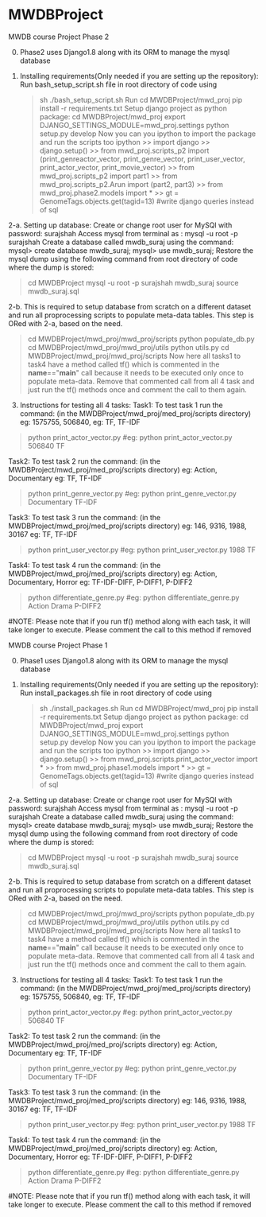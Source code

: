 # MWDBProject

MWDB course Project Phase 2

0. Phase2 uses Django1.8 along with its ORM to manage the mysql database

1. Installing requirements(Only needed if you are setting up the repository):
 Run bash_setup_script.sh file in root directory of code using 
     >sh ./bash_setup_script.sh
 Run 
     > cd MWDBProject/mwd_proj
     > pip install -r requirements.txt
 Setup django project as python package:
     > cd MWDBProject/mwd_proj
     > export DJANGO_SETTINGS_MODULE=mwd_proj.settings
     > python setup.py develop
 Now you can you ipython to import the package and run the scripts too
     > ipython
        >> import django
        >> django.setup()
        >> from mwd_proj.scripts_p2 import (print_genreactor_vector, print_genre_vector, print_user_vector, print_actor_vector, print_movie_vector)
        >> from mwd_proj.scripts_p2 import part1
        >> from mwd_proj.scripts_p2.Arun import (part2, part3)
        >> from mwd_proj.phase2.models import *
        >> gt = GenomeTags.objects.get(tagid=13) #write django queries instead of sql

2-a. Setting up database:
 Create or change root user for MySQl with password: surajshah
 Access mysql from terminal as : mysql -u root -p surajshah
 Create a database called mwdb_suraj using the command:
 mysql> create database mwdb_suraj;
 mysql> use mwdb_suraj;
 Restore the mysql dump using the following command from root directory of code where the dump is stored:
 > cd MWDBProject
 > mysql -u root -p surajshah mwdb_suraj
 > source mwdb_suraj.sql


2-b. This is required to setup database from scratch on a different dataset and run all proprocessing scripts to populate
meta-data tables. This step is ORed with 2-a, based on the need.
> cd MWDBProject/mwd_proj/mwd_proj/scripts
> python populate_db.py
> cd MWDBProject/mwd_proj/mwd_proj/utils
> python utils.py
> cd MWDBProject/mwd_proj/mwd_proj/scripts
Now here all tasks1 to task4 have a method called tf() which is commented in the __name__=="__main__" call because it needs to be executed only once to populate meta-data. Remove that commented call from all 4 task and just run the tf() methods once and comment the call to them again.


3. Instructions for testing all 4 tasks:
Task1: To test task 1 run the command: (in the MWDBProject/mwd_proj/med_proj/scripts directory)
<actor-id> eg: 1575755, 506840, 
<model> eg: TF, TF-IDF

> python print_actor_vector.py <actor-id> <model>  #eg:  python print_actor_vector.py 506840 TF


Task2: To test task 2 run the command: (in the MWDBProject/mwd_proj/med_proj/scripts directory)
<genre> eg: Action, Documentary
<model> eg: TF, TF-IDF

> python print_genre_vector.py <genre> <model>  #eg:  python print_genre_vector.py Documentary TF-IDF


Task3: To test task 3 run the command: (in the MWDBProject/mwd_proj/med_proj/scripts directory)
<userid> eg: 146, 9316, 1988, 30167
<model> eg: TF, TF-IDF

> python print_user_vector.py <userid> <model>  #eg:  python print_user_vector.py 1988 TF


Task4: To test task 4 run the command: (in the MWDBProject/mwd_proj/med_proj/scripts directory)
<genre> eg: Action, Documentary, Horror
<model> eg: TF-IDF-DIFF, P-DIFF1, P-DIFF2

> python differentiate_genre.py <genre1> <genre2> <model>  #eg:  python differentiate_genre.py Action Drama P-DIFF2

#NOTE: Please note that if you run tf() method along with each task, it will take longer to execute. Please comment the call to this method if removed




MWDB course Project Phase 1

0. Phase1 uses Django1.8 along with its ORM to manage the mysql database

1. Installing requirements(Only needed if you are setting up the repository):
 Run install_packages.sh file in root directory of code using 
     >sh ./install_packages.sh
 Run 
     > cd MWDBProject/mwd_proj
     > pip install -r requirements.txt
 Setup django project as python package:
     > cd MWDBProject/mwd_proj
     > export DJANGO_SETTINGS_MODULE=mwd_proj.settings
     > python setup.py develop
 Now you can you ipython to import the package and run the scripts too
     > ipython
        >> import django
        >> django.setup()
        >> from mwd_proj.scripts.print_actor_vector import *
        >> from mwd_proj.phase1.models import *
        >> gt = GenomeTags.objects.get(tagid=13) #write django queries instead of sql

2-a. Setting up database:
 Create or change root user for MySQl with password: surajshah
 Access mysql from terminal as : mysql -u root -p surajshah
 Create a database called mwdb_suraj using the command:
 mysql> create database mwdb_suraj;
 mysql> use mwdb_suraj;
 Restore the mysql dump using the following command from root directory of code where the dump is stored:
 > cd MWDBProject
 > mysql -u root -p surajshah mwdb_suraj
 > source mwdb_suraj.sql


2-b. This is required to setup database from scratch on a different dataset and run all proprocessing scripts to populate
meta-data tables. This step is ORed with 2-a, based on the need.
> cd MWDBProject/mwd_proj/mwd_proj/scripts
> python populate_db.py
> cd MWDBProject/mwd_proj/mwd_proj/utils
> python utils.py
> cd MWDBProject/mwd_proj/mwd_proj/scripts
Now here all tasks1 to task4 have a method called tf() which is commented in the __name__=="__main__" call because it needs to be executed only once to populate meta-data. Remove that commented call from all 4 task and just run the tf() methods once and comment the call to them again.


3. Instructions for testing all 4 tasks:
Task1: To test task 1 run the command: (in the MWDBProject/mwd_proj/med_proj/scripts directory)
<actor-id> eg: 1575755, 506840, 
<model> eg: TF, TF-IDF

> python print_actor_vector.py <actor-id> <model>  #eg:  python print_actor_vector.py 506840 TF


Task2: To test task 2 run the command: (in the MWDBProject/mwd_proj/med_proj/scripts directory)
<genre> eg: Action, Documentary
<model> eg: TF, TF-IDF

> python print_genre_vector.py <genre> <model>  #eg:  python print_genre_vector.py Documentary TF-IDF


Task3: To test task 3 run the command: (in the MWDBProject/mwd_proj/med_proj/scripts directory)
<userid> eg: 146, 9316, 1988, 30167
<model> eg: TF, TF-IDF

> python print_user_vector.py <userid> <model>  #eg:  python print_user_vector.py 1988 TF


Task4: To test task 4 run the command: (in the MWDBProject/mwd_proj/med_proj/scripts directory)
<genre> eg: Action, Documentary, Horror
<model> eg: TF-IDF-DIFF, P-DIFF1, P-DIFF2

> python differentiate_genre.py <genre1> <genre2> <model>  #eg:  python differentiate_genre.py Action Drama P-DIFF2

#NOTE: Please note that if you run tf() method along with each task, it will take longer to execute. Please comment the call to this method if removed




